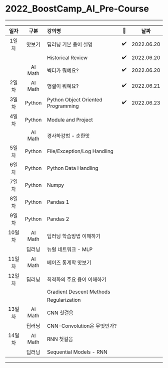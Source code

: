 # 2022_BoostCamp_AI_Pre-Course

---

|일자|구분|강의명| 🔲 | 날짜 |
|:---:|:---:|:---|:---:|:---:|
| 1일차 | 맛보기 | 딥러닝 기본 용어 설명 | ✔️ | 2022.06.20 |
|      |         | Historical Review | ✔️ | 2022.06.20 |
|      | AI Math | 벡터가 뭐예요? | ✔️ | 2022.06.20 |
| 2일차 | AI Math | 행렬이 뭐예요? | ✔️ | 2022.06.21 |
| 3일차 | Python | Python Object Oriented Programming | ✔️ | 2022.06.23 |
| 4일차 | Python | Module and Project |  |
|      | AI Math | 경사하강법 - 순한맛 |  |
| 5일차 | Python | File/Exception/Log Handling |  |
| 6일차 | Python | Python Data Handling | |
| 7일차 | Python | Numpy |  |
| 8일차 | Python | Pandas 1 |  |
| 9일차 | Python | Pandas 2 |  |
| 10일차 | AI Math | 딥러닝 학습방법 이해하기 |  |
|       | 딥러닝 | 뉴럴 네트워크 - MLP |  |
| 11일차 | AI Math | 베이즈 통계학 맛보기 |  |
| 12일차 | 딥러닝 | 최적화의 주요 용어 이해하기 |  |
|       |        | Gradient Descent Methods |  |
|       |        | Regularization |  |
| 13일차 | AI Math | CNN 첫걸음 |  |
|       | 딥러닝 | CNN-Convolution은 무엇인가? |  |
| 14일차 | AI Math | RNN 첫걸음 |  |
|       | 딥러닝 | Sequential Models - RNN |  |

---

